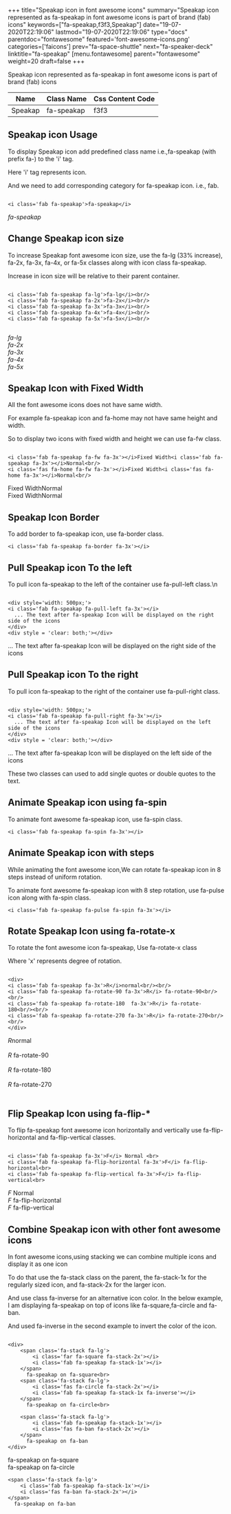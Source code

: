 +++
title="Speakap icon in font awesome icons"
summary="Speakap icon represented as fa-speakap in font awesome icons is part of brand (fab) icons"
keywords=["fa-speakap,f3f3,Speakap"]
date="19-07-2020T22:19:06"
lastmod="19-07-2020T22:19:06"
type="docs"
parentdoc="fontawesome"
featured='font-awesome-icons.png'
categories=['faicons']
prev="fa-space-shuttle"
next="fa-speaker-deck"
linktitle="fa-speakap"
[menu.fontawesome]
parent="fontawesome"
weight=20
draft=false
+++


Speakap icon represented as fa-speakap in font awesome icons is part of brand (fab) icons

<div class='table-responsive'><table class='table'><thead><tr><th>Name</th><th>Class Name</th><th>Css Content Code</th></tr></thead><tbody><tr><td>Speakap</td><td>fa-speakap</td><td>f3f3</td></tr></tbody></table></div>



## Speakap icon Usage

To display Speakap icon add predefined class name i.e.,fa-speakap (with prefix fa-) to the 'i' tag.

Here 'i' tag represents icon.

And we need to add corresponding category for fa-speakap icon. i.e., fab.


```

<i class='fab fa-speakap'>fa-speakap</i>
```

<i class='fab fa-speakap'>fa-speakap</i>




## Change Speakap icon size
To increase Speakap font awesome icon size, use the fa-lg (33% increase), fa-2x, fa-3x, fa-4x, or fa-5x classes along with icon class fa-speakap.

Increase in icon size will be relative to their parent container. 

```

<i class='fab fa-speakap fa-lg'>fa-lg</i><br/>
<i class='fab fa-speakap fa-2x'>fa-2x</i><br/>
<i class='fab fa-speakap fa-3x'>fa-3x</i><br/>
<i class='fab fa-speakap fa-4x'>fa-4x</i><br/>
<i class='fab fa-speakap fa-5x'>fa-5x</i><br/>
            
```

<i class='fab fa-speakap fa-lg'>fa-lg</i><br/>
<i class='fab fa-speakap fa-2x'>fa-2x</i><br/>
<i class='fab fa-speakap fa-3x'>fa-3x</i><br/>
<i class='fab fa-speakap fa-4x'>fa-4x</i><br/>
<i class='fab fa-speakap fa-5x'>fa-5x</i><br/>
            



## Speakap Icon with Fixed Width 

All the font awesome icons does not have same width.

For example fa-speakap icon and fa-home may not have same height and width.

So to display two icons with fixed width and height we can use fa-fw class.


```

<i class='fab fa-speakap fa-fw fa-3x'></i>Fixed Width<i class='fab fa-speakap fa-3x'></i>Normal<br/>
<i class='fas fa-home fa-fw fa-3x'></i>Fixed Width<i class='fas fa-home fa-3x'></i>Normal<br/>
```

<i class='fab fa-speakap fa-fw fa-3x'></i>Fixed Width<i class='fab fa-speakap fa-3x'></i>Normal<br/>
<i class='fas fa-home fa-fw fa-3x'></i>Fixed Width<i class='fas fa-home fa-3x'></i>Normal<br/>



## Speakap Icon Border 

To add border to fa-speakap icon, use fa-border class.


```
<i class='fab fa-speakap fa-border fa-3x'></i>

```
<i class='fab fa-speakap fa-border fa-3x'></i>





## Pull Speakap icon To the left

To pull icon fa-speakap to the left of the container use fa-pull-left class.\n

```

<div style='width: 500px;'>
<i class='fab fa-speakap fa-pull-left fa-3x'></i>
  ... The text after fa-speakap Icon will be displayed on the right side of the icons
</div>
<div style = 'clear: both;'></div>
```

<div style='width: 500px;'>
<i class='fab fa-speakap fa-pull-left fa-3x'></i>
  ... The text after fa-speakap Icon will be displayed on the right side of the icons
</div>
<div style = 'clear: both;'></div>




## Pull Speakap icon To the right
To pull icon fa-speakap to the right of the container use fa-pull-right class.

```

<div style='width: 500px;'>
<i class='fab fa-speakap fa-pull-right fa-3x'></i>
  ... The text after fa-speakap Icon will be displayed on the left side of the icons
</div>
<div style = 'clear: both;'></div>
```

<div style='width: 500px;'>
<i class='fab fa-speakap fa-pull-right fa-3x'></i>
  ... The text after fa-speakap Icon will be displayed on the left side of the icons
</div>
<div style = 'clear: both;'></div>

These two classes can used to add single quotes or double quotes to the text.


## Animate Speakap icon using fa-spin
To animate font awesome fa-speakap icon, use fa-spin class.

```
<i class='fab fa-speakap fa-spin fa-3x'></i>
```
<i class='fab fa-speakap fa-spin fa-3x'></i>




## Animate Speakap icon with steps
While animating the font awesome icon,We can rotate fa-speakap icon in 8 steps instead of uniform rotation.

To animate font awesome fa-speakap icon with 8 step rotation, use fa-pulse icon along with fa-spin class.


```
<i class='fab fa-speakap fa-pulse fa-spin fa-3x'></i>

```
<i class='fab fa-speakap fa-pulse fa-spin fa-3x'></i>





## Rotate Speakap Icon using fa-rotate-x
To rotate the font awesome icon fa-speakap, Use fa-rotate-x class

Where 'x' represents degree of rotation.


```

<div>
<i class='fab fa-speakap fa-3x'>R</i>normal<br/><br/>
<i class='fab fa-speakap fa-rotate-90 fa-3x'>R</i> fa-rotate-90<br/><br/> 
<i class='fab fa-speakap fa-rotate-180  fa-3x'>R</i> fa-rotate-180<br/><br/> 
<i class='fab fa-speakap fa-rotate-270 fa-3x'>R</i> fa-rotate-270<br/><br/>
</div>
```

<div>
<i class='fab fa-speakap fa-3x'>R</i>normal<br/><br/>
<i class='fab fa-speakap fa-rotate-90 fa-3x'>R</i> fa-rotate-90<br/><br/> 
<i class='fab fa-speakap fa-rotate-180  fa-3x'>R</i> fa-rotate-180<br/><br/> 
<i class='fab fa-speakap fa-rotate-270 fa-3x'>R</i> fa-rotate-270<br/><br/>
</div>




## Flip Speakap Icon using fa-flip-*
To flip fa-speakap font awesome icon horizontally and vertically use fa-flip-horizontal and fa-flip-vertical classes. 

```

<i class='fab fa-speakap fa-3x'>F</i> Normal <br>
<i class='fab fa-speakap fa-flip-horizontal fa-3x'>F</i> fa-flip-horizontal<br>
<i class='fab fa-speakap fa-flip-vertical fa-3x'>F</i> fa-flip-vertical<br>
```

<i class='fab fa-speakap fa-3x'>F</i> Normal <br>
<i class='fab fa-speakap fa-flip-horizontal fa-3x'>F</i> fa-flip-horizontal<br>
<i class='fab fa-speakap fa-flip-vertical fa-3x'>F</i> fa-flip-vertical<br>




## Combine Speakap icon with other font awesome icons
In font awesome icons,using stacking we can combine multiple icons and display it as one icon 

To do that use the fa-stack class on the parent, the fa-stack-1x for the regularly sized icon, and fa-stack-2x for the larger icon.

And use class fa-inverse for an alternative icon color. 
In the below example, I am displaying fa-speakap on top of icons like fa-square,fa-circle and fa-ban.

And used fa-inverse in the second example to invert the color of the icon.

```

<div>
    <span class='fa-stack fa-lg'>
        <i class='far fa-square fa-stack-2x'></i>
        <i class='fab fa-speakap fa-stack-1x'></i>
    </span>
      fa-speakap on fa-square<br>
    <span class='fa-stack fa-lg'>
        <i class='fas fa-circle fa-stack-2x'></i>
        <i class='fab fa-speakap fa-stack-1x fa-inverse'></i>
    </span>
      fa-speakap on fa-circle<br>

    <span class='fa-stack fa-lg'>
        <i class='fab fa-speakap fa-stack-1x'></i>
        <i class='fas fa-ban fa-stack-2x'></i>
    </span>
      fa-speakap on fa-ban
</div>
```

<div>
    <span class='fa-stack fa-lg'>
        <i class='far fa-square fa-stack-2x'></i>
        <i class='fab fa-speakap fa-stack-1x'></i>
    </span>
      fa-speakap on fa-square<br>
    <span class='fa-stack fa-lg'>
        <i class='fas fa-circle fa-stack-2x'></i>
        <i class='fab fa-speakap fa-stack-1x fa-inverse'></i>
    </span>
      fa-speakap on fa-circle<br>

    <span class='fa-stack fa-lg'>
        <i class='fab fa-speakap fa-stack-1x'></i>
        <i class='fas fa-ban fa-stack-2x'></i>
    </span>
      fa-speakap on fa-ban
</div>






